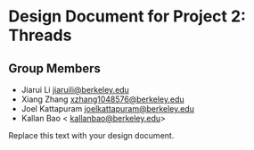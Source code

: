 Design Document for Project 2: Threads
======================================

## Group Members

* Jiarui Li <jiaruili@berkeley.edu>
* Xiang Zhang <xzhang1048576@berkeley.edu>
* Joel Kattapuram <joelkattapuram@berkeley.edu>
* Kallan Bao < kallanbao@berkeley.edu>

Replace this text with your design document.
